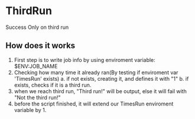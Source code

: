 # ThirdRun
Success Only on third run

## How does it works
1. First step is to write job info by using enviroment variable: $ENV:JOB_NAME
2. Checking how many time it already ran(By testing if enviroment var 'TimesRun' exists)
  a. if not exists, creating it, and defines it with "1"
  b. if exists, checks if it is a third run.
3. when we reach third run, "Third run!" will be output, else it will fail with "Not the third run!"
4. before the script finished, it will extend our TimesRun enviroment variable by 1.
